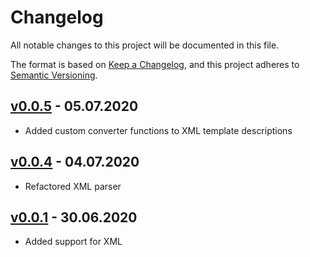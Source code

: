 # Changelog

All notable changes to this project will be documented in this file.

The format is based on [Keep a Changelog](https://keepachangelog.com/en/1.0.0/),
and this project adheres to [Semantic Versioning](https://semver.org/spec/v2.0.0.html).

## [v0.0.5] - 05.07.2020

- Added custom converter functions to XML template descriptions

## [v0.0.4] - 04.07.2020

- Refactored XML parser

## [v0.0.1] - 30.06.2020

- Added support for XML

[v0.0.1]: https://github.com/denisvasilik/binalyzer-template-provider/tree/v0.0.1
[v0.0.4]: https://github.com/denisvasilik/binalyzer-template-provider/tree/v0.0.4
[v0.0.5]: https://github.com/denisvasilik/binalyzer-template-provider/tree/v0.0.5
